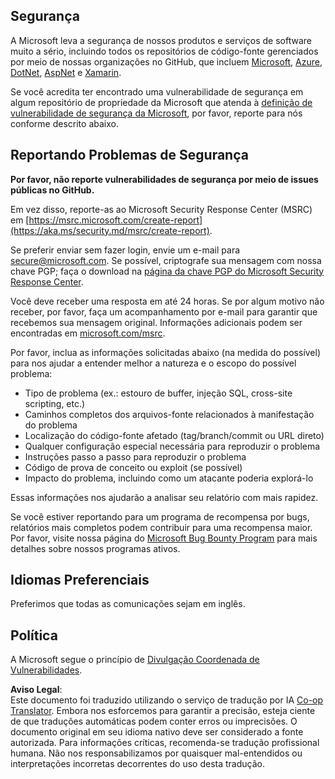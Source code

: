 <!--
CO_OP_TRANSLATOR_METADATA:
{
  "original_hash": "57f14126c1c6add76b3aef3844dfe4e3",
  "translation_date": "2025-07-13T15:05:00+00:00",
  "source_file": "SECURITY.md",
  "language_code": "br"
}
-->
## Segurança

A Microsoft leva a segurança de nossos produtos e serviços de software muito a sério, incluindo todos os repositórios de código-fonte gerenciados por meio de nossas organizações no GitHub, que incluem [Microsoft](https://github.com/Microsoft), [Azure](https://github.com/Azure), [DotNet](https://github.com/dotnet), [AspNet](https://github.com/aspnet) e [Xamarin](https://github.com/xamarin).

Se você acredita ter encontrado uma vulnerabilidade de segurança em algum repositório de propriedade da Microsoft que atenda à [definição de vulnerabilidade de segurança da Microsoft](https://aka.ms/security.md/definition), por favor, reporte para nós conforme descrito abaixo.

## Reportando Problemas de Segurança

**Por favor, não reporte vulnerabilidades de segurança por meio de issues públicas no GitHub.**

Em vez disso, reporte-as ao Microsoft Security Response Center (MSRC) em [https://msrc.microsoft.com/create-report](https://aka.ms/security.md/msrc/create-report).

Se preferir enviar sem fazer login, envie um e-mail para [secure@microsoft.com](mailto:secure@microsoft.com). Se possível, criptografe sua mensagem com nossa chave PGP; faça o download na [página da chave PGP do Microsoft Security Response Center](https://aka.ms/security.md/msrc/pgp).

Você deve receber uma resposta em até 24 horas. Se por algum motivo não receber, por favor, faça um acompanhamento por e-mail para garantir que recebemos sua mensagem original. Informações adicionais podem ser encontradas em [microsoft.com/msrc](https://www.microsoft.com/msrc).

Por favor, inclua as informações solicitadas abaixo (na medida do possível) para nos ajudar a entender melhor a natureza e o escopo do possível problema:

  * Tipo de problema (ex.: estouro de buffer, injeção SQL, cross-site scripting, etc.)
  * Caminhos completos dos arquivos-fonte relacionados à manifestação do problema
  * Localização do código-fonte afetado (tag/branch/commit ou URL direto)
  * Qualquer configuração especial necessária para reproduzir o problema
  * Instruções passo a passo para reproduzir o problema
  * Código de prova de conceito ou exploit (se possível)
  * Impacto do problema, incluindo como um atacante poderia explorá-lo

Essas informações nos ajudarão a analisar seu relatório com mais rapidez.

Se você estiver reportando para um programa de recompensa por bugs, relatórios mais completos podem contribuir para uma recompensa maior. Por favor, visite nossa página do [Microsoft Bug Bounty Program](https://aka.ms/security.md/msrc/bounty) para mais detalhes sobre nossos programas ativos.

## Idiomas Preferenciais

Preferimos que todas as comunicações sejam em inglês.

## Política

A Microsoft segue o princípio de [Divulgação Coordenada de Vulnerabilidades](https://aka.ms/security.md/cvd).

**Aviso Legal**:  
Este documento foi traduzido utilizando o serviço de tradução por IA [Co-op Translator](https://github.com/Azure/co-op-translator). Embora nos esforcemos para garantir a precisão, esteja ciente de que traduções automáticas podem conter erros ou imprecisões. O documento original em seu idioma nativo deve ser considerado a fonte autorizada. Para informações críticas, recomenda-se tradução profissional humana. Não nos responsabilizamos por quaisquer mal-entendidos ou interpretações incorretas decorrentes do uso desta tradução.